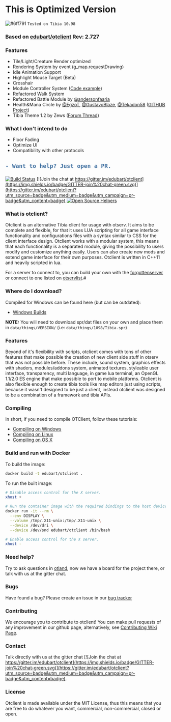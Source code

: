 # This is Optimized Version   
   ![#6ff791](https://via.placeholder.com/15/6ff791/000000?text=+) `Tested on Tibia 10.98`
   
   ### Based on [edubart/otclient](https://github.com/edubart/otclient) Rev: 2.727
   ### Features   
   - Tile/Light/Creature Render optimized
   - Rendering System by event (g_map.requestDrawing)   
   - Idle Animation Support
   - Highlight Mouse Target (Beta)
   - Crosshair
   - Module Controller System ([Code example](https://github.com/mehah/otclient/blob/cache-for-all/modules/game_minimap/minimap.lua))
   - Refactored Walk System
   - Refactored Battle Module by [@andersonfaaria](https://github.com/andersonfaaria)
   - Health&Mana Circle by [@EgzoT](https://github.com/EgzoT), [@GustavoBlaze](https://github.com/GustavoBlaze), [@Tekadon58](https://github.com/Tekadon58) ([GITHUB Project](https://github.com/EgzoT/-OTClient-Mod-health_and_mana_circle))
   - Tibia Theme 1.2 by Zews ([Forum Thread](https://otland.net/threads/otc-tibia-theme-v1-2.230988/))  
   
   ### What I don't intend to do
   - Floor Fading
   - Optimize UI
   - Compatibility with other protocols
   
   <h2>
   
   ```diff
   - Want to help? Just open a PR.
   ```
   
   </h2>

[![Build Status](https://secure.travis-ci.org/edubart/otclient.svg?branch=master)](http://travis-ci.org/edubart/otclient) [![Join the chat at https://gitter.im/edubart/otclient](https://img.shields.io/badge/GITTER-join%20chat-green.svg)](https://gitter.im/edubart/otclient?utm_source=badge&utm_medium=badge&utm_campaign=pr-badge&utm_content=badge) [![Open Source Helpers](https://www.codetriage.com/edubart/otclient/badges/users.svg)](https://www.codetriage.com/edubart/otclient)

### What is otclient?

Otclient is an alternative Tibia client for usage with otserv. It aims to be complete and flexible,
for that it uses LUA scripting for all game interface functionality and configurations files with a syntax
similar to CSS for the client interface design. Otclient works with a modular system, this means
that each functionality is a separated module, giving the possibility to users modify and customize
anything easily. Users can also create new mods and extend game interface for their own purposes.
Otclient is written in C++11 and heavily scripted in lua.

For a server to connect to, you can build your own with the [forgottenserver](https://github.com/otland/forgottenserver)
or connect to one listed on [otservlist](https://otservlist.org/).#

### Where do I download?

Compiled for Windows can be found here (but can be outdated):
* [Windows Builds](http://otland.net/threads/otclient-builds-windows.217977/)

**NOTE:** You will need to download spr/dat files on your own and place them in `data/things/VERSION/` (i.e: `data/things/1098/Tibia.spr`)

### Features

Beyond of it's flexibility with scripts, otclient comes with tons of other features that make possible
the creation of new client side stuff in otserv that was not possible before. These include,
sound system, graphics effects with shaders, modules/addons system, animated textures,
styleable user interface, transparency, multi language, in game lua terminal, an OpenGL 1.1/2.0 ES engine that make possible
to port to mobile platforms. Otclient is also flexible enough to
create tibia tools like map editors just using scripts, because it wasn't designed to be just a
client, instead otclient was designed to be a combination of a framework and tibia APIs.

### Compiling

In short, if you need to compile OTClient, follow these tutorials:
* [Compiling on Windows](https://github.com/edubart/otclient/wiki/Compiling-on-Windows)
* [Compiling on Linux](https://github.com/edubart/otclient/wiki/Compiling-on-Linux)
* [Compiling on OS X](https://github.com/edubart/otclient/wiki/Compiling-on-Mac-OS-X)

### Build and run with Docker

To build the image:

```sh
docker build -t edubart/otclient .
```

To run the built image:

```sh
# Disable access control for the X server.
xhost +

# Run the container image with the required bindings to the host devices and volumes.
docker run -it --rm \
  --env DISPLAY \
  --volume /tmp/.X11-unix:/tmp/.X11-unix \
  --device /dev/dri \
  --device /dev/snd edubart/otclient /bin/bash

# Enable access control for the X server.
xhost -
```

### Need help?

Try to ask questions in [otland](http://otland.net/f494/), now we have a board for the project there,
or talk with us at the gitter chat.

### Bugs

Have found a bug? Please create an issue in our [bug tracker](https://github.com/edubart/otclient/issues)

### Contributing

We encourage you to contribute to otclient! You can make pull requests of any improvement in our github page, alternatively, see [Contributing Wiki Page](https://github.com/edubart/otclient/wiki/Contributing).

### Contact

Talk directly with us at the gitter chat [![Join the chat at https://gitter.im/edubart/otclient](https://img.shields.io/badge/GITTER-join%20chat-green.svg)](https://gitter.im/edubart/otclient?utm_source=badge&utm_medium=badge&utm_campaign=pr-badge&utm_content=badge).

### License

Otclient is made available under the MIT License, thus this means that you are free
to do whatever you want, commercial, non-commercial, closed or open.
